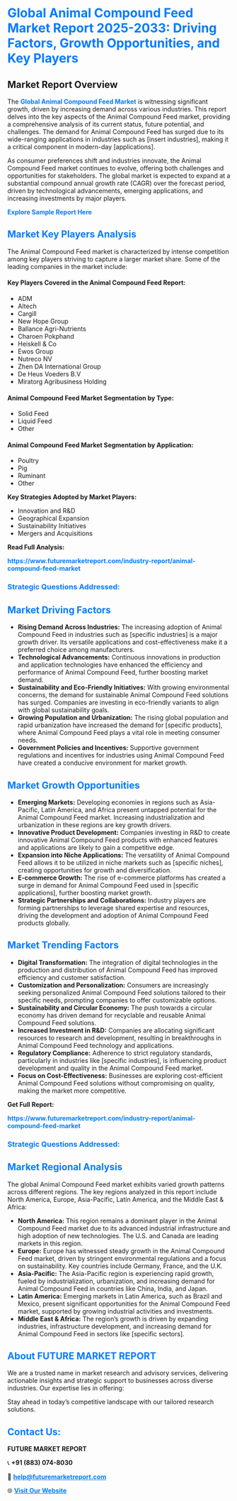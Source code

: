 <h1 style="color: #007BFF;">Global Animal Compound Feed Market Report 2025-2033: Driving Factors, Growth Opportunities, and Key Players</h1>

<section id="overview">
<h2>Market Report Overview</h2>
<p>The <a href="https://www.futuremarketreport.com/industry-report/animal-compound-feed-market" style="color: #007BFF; text-decoration: none;"><strong>Global Animal Compound Feed Market</strong></a> is witnessing significant growth, driven by increasing demand across various industries. This report delves into the key aspects of the Animal Compound Feed market, providing a comprehensive analysis of its current status, future potential, and challenges. The demand for Animal Compound Feed has surged due to its wide-ranging applications in industries such as [insert industries], making it a critical component in modern-day [applications].</p>
<p>As consumer preferences shift and industries innovate, the Animal Compound Feed market continues to evolve, offering both challenges and opportunities for stakeholders. The global market is expected to expand at a substantial compound annual growth rate (CAGR) over the forecast period, driven by technological advancements, emerging applications, and increasing investments by major players.</p>
</section>

<section id="overview">
<p><a href="https://www.futuremarketreport.com/request-sample/reportId=89037" style="color: #007BFF; text-decoration: none;"><strong>Explore Sample Report Here</strong></a></p>
</section>

<section id="key-players">
<h2 style="color: #007BFF;">Market Key Players Analysis</h2>
<p>The Animal Compound Feed market is characterized by intense competition among key players striving to capture a larger market share. Some of the leading companies in the market include:</p>
<h4>Key Players Covered in the Animal Compound Feed Report:</h4>
<ul><li>ADM</li><li>Altech</li><li>Cargill</li><li>New Hope Group</li><li>Ballance Agri-Nutrients</li><li>Charoen Pokphand</li><li>Heiskell &amp; Co</li><li>Ewos Group</li><li>Nutreco NV</li><li>Zhen DA International Group</li><li>De Heus Voeders B.V</li><li>Miratorg Agribusiness Holding</li></ul>
<h4>Animal Compound Feed Market Segmentation by Type:</h4>
<ul><li>Solid Feed</li><li>Liquid Feed</li><li>Other</li></ul>

<h4>Animal Compound Feed Market Segmentation by Application:</h4>
<ul><li>Poultry</li><li>Pig</li><li>Ruminant</li><li>Other</li></ul>
<p><strong>Key Strategies Adopted by Market Players:</strong></p>
<ul>
<li>Innovation and R&D</li>
<li>Geographical Expansion</li>
<li>Sustainability Initiatives</li>
<li>Mergers and Acquisitions</li>
</ul>
</section>

<section>
<p><strong>Read Full Analysis: </strong></p><a href="https://www.futuremarketreport.com/industry-report/animal-compound-feed-market" style="color: #007BFF; text-decoration: none;"><strong>https://www.futuremarketreport.com/industry-report/animal-compound-feed-market</strong></a>
<h3 style="color: #007BFF;">Strategic Questions Addressed:</h3>
</section>

<section id="driving-factors">
<h2 style="color: #007BFF;">Market Driving Factors</h2>
<ul>
<li><strong>Rising Demand Across Industries:</strong> The increasing adoption of Animal Compound Feed in industries such as [specific industries] is a major growth driver. Its versatile applications and cost-effectiveness make it a preferred choice among manufacturers.</li>
<li><strong>Technological Advancements:</strong> Continuous innovations in production and application technologies have enhanced the efficiency and performance of Animal Compound Feed, further boosting market demand.</li>
<li><strong>Sustainability and Eco-Friendly Initiatives:</strong> With growing environmental concerns, the demand for sustainable Animal Compound Feed solutions has surged. Companies are investing in eco-friendly variants to align with global sustainability goals.</li>
<li><strong>Growing Population and Urbanization:</strong> The rising global population and rapid urbanization have increased the demand for [specific products], where Animal Compound Feed plays a vital role in meeting consumer needs.</li>
<li><strong>Government Policies and Incentives:</strong> Supportive government regulations and incentives for industries using Animal Compound Feed have created a conducive environment for market growth.</li>
</ul>
</section>

<section id="growth-opportunities">
<h2 style="color: #007BFF;">Market Growth Opportunities</h2>
<ul>
<li><strong>Emerging Markets:</strong> Developing economies in regions such as Asia-Pacific, Latin America, and Africa present untapped potential for the Animal Compound Feed market. Increasing industrialization and urbanization in these regions are key growth drivers.</li>
<li><strong>Innovative Product Development:</strong> Companies investing in R&D to create innovative Animal Compound Feed products with enhanced features and applications are likely to gain a competitive edge.</li>
<li><strong>Expansion into Niche Applications:</strong> The versatility of Animal Compound Feed allows it to be utilized in niche markets such as [specific niches], creating opportunities for growth and diversification.</li>
<li><strong>E-commerce Growth:</strong> The rise of e-commerce platforms has created a surge in demand for Animal Compound Feed used in [specific applications], further boosting market growth.</li>
<li><strong>Strategic Partnerships and Collaborations:</strong> Industry players are forming partnerships to leverage shared expertise and resources, driving the development and adoption of Animal Compound Feed products globally.</li>
</ul>
</section>

<section id="trending-factors">
<h2 style="color: #007BFF;">Market Trending Factors</h2>
<ul>
<li><strong>Digital Transformation:</strong> The integration of digital technologies in the production and distribution of Animal Compound Feed has improved efficiency and customer satisfaction.</li>
<li><strong>Customization and Personalization:</strong> Consumers are increasingly seeking personalized Animal Compound Feed solutions tailored to their specific needs, prompting companies to offer customizable options.</li>
<li><strong>Sustainability and Circular Economy:</strong> The push towards a circular economy has driven demand for recyclable and reusable Animal Compound Feed solutions.</li>
<li><strong>Increased Investment in R&D:</strong> Companies are allocating significant resources to research and development, resulting in breakthroughs in Animal Compound Feed technology and applications.</li>
<li><strong>Regulatory Compliance:</strong> Adherence to strict regulatory standards, particularly in industries like [specific industries], is influencing product development and quality in the Animal Compound Feed market.</li>
<li><strong>Focus on Cost-Effectiveness:</strong> Businesses are exploring cost-efficient Animal Compound Feed solutions without compromising on quality, making the market more competitive.</li>
</ul>
</section>

<section>
<p><strong>Get Full Report: </strong></p><a href="https://www.futuremarketreport.com/industry-report/animal-compound-feed-market" style="color: #007BFF; text-decoration: none;"><strong>https://www.futuremarketreport.com/industry-report/animal-compound-feed-market</strong></a>
<h3 style="color: #007BFF;">Strategic Questions Addressed:</h3>
</section>


<section id="regional-analysis">
<h2 style="color: #007BFF;">Market Regional Analysis</h2>
<p>The global Animal Compound Feed market exhibits varied growth patterns across different regions. The key regions analyzed in this report include North America, Europe, Asia-Pacific, Latin America, and the Middle East & Africa:</p>
<ul>
<li><strong>North America:</strong> This region remains a dominant player in the Animal Compound Feed market due to its advanced industrial infrastructure and high adoption of new technologies. The U.S. and Canada are leading markets in this region.</li>
<li><strong>Europe:</strong> Europe has witnessed steady growth in the Animal Compound Feed market, driven by stringent environmental regulations and a focus on sustainability. Key countries include Germany, France, and the U.K.</li>
<li><strong>Asia-Pacific:</strong> The Asia-Pacific region is experiencing rapid growth, fueled by industrialization, urbanization, and increasing demand for Animal Compound Feed in countries like China, India, and Japan.</li>
<li><strong>Latin America:</strong> Emerging markets in Latin America, such as Brazil and Mexico, present significant opportunities for the Animal Compound Feed market, supported by growing industrial activities and investments.</li>
<li><strong>Middle East & Africa:</strong> The region’s growth is driven by expanding industries, infrastructure development, and increasing demand for Animal Compound Feed in sectors like [specific sectors].</li>
</ul>
</section>

<footer>
<h2 style="color: #007BFF;">About FUTURE MARKET REPORT</h2>
<p>We are a trusted name in market research and advisory services, delivering actionable insights and strategic support to businesses across diverse industries. Our expertise lies in offering:</p>

<p>Stay ahead in today’s competitive landscape with our tailored research solutions.</p>

<h2 style="color: #007BFF;">Contact Us:</h2>
<p><strong>FUTURE MARKET REPORT</strong></p>
<p>📞 <strong>+91 (883) 074-8030</strong></p>
<p>📧 <strong><a href="mailto:help@futuremarketreport.com" style="color: #007BFF;">help@futuremarketreport.com</a></strong></p>
<p>🌐 <strong><a href="https://www.futuremarketreport.com/" style="color: #007BFF;">Visit Our Website</a></strong></p>
</footer>